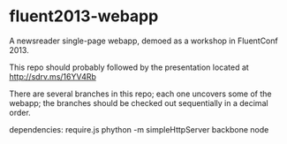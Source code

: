 fluent2013-webapp
=================

A newsreader single-page webapp, demoed as a workshop in FluentConf
2013.

This repo should probably followed by the presentation located at
http://sdrv.ms/16YV4Rb

There are several branches in this repo; each one uncovers some of the
webapp; the branches should be checked out sequentially in a decimal
order.

dependencies:
require.js
phython -m simpleHttpServer
backbone
node
